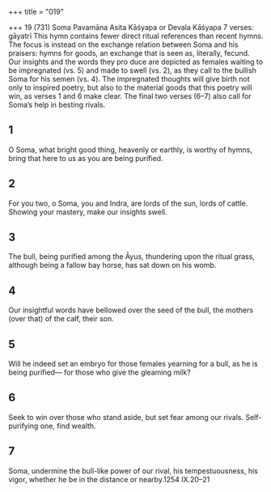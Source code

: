 +++
title = "019"

+++
19 (731) Soma Pavamāna
Asita Kāśyapa or Devala Kāśyapa
7 verses: gāyatrī
This hymn contains fewer direct ritual references than recent hymns. The focus is  instead on the exchange relation between Soma and his praisers: hymns for goods,  an exchange that is seen as, literally, fecund. Our insights and the words they pro duce are depicted as females waiting to be impregnated (vs. 5) and made to swell (vs.  2), as they call to the bullish Soma for his semen (vs. 4). The impregnated thoughts  will give birth not only to inspired poetry, but also to the material goods that this  poetry will win, as verses 1 and 6 make clear. The final two verses (6–7) also call for  Soma’s help in besting rivals.
## 1
O Soma, what bright good thing, heavenly or earthly, is worthy of hymns, bring that here to us as you are being purified.
## 2
For you two, o Soma, you and Indra, are lords of the sun, lords of cattle. Showing your mastery, make our insights swell.
## 3
The bull, being purified among the Āyus, thundering upon the
ritual grass,
although being a fallow bay horse, has sat down on his womb.
## 4
Our insightful words have bellowed over the seed of the bull,
the mothers (over that) of the calf, their son.
## 5
Will he indeed set an embryo for those females yearning for a bull, as he  is being purified—
for those who give the gleaming milk?
## 6
Seek to win over those who stand aside, but set fear among our rivals. Self-purifying one, find wealth.
## 7
Soma, undermine the bull-like power of our rival, his tempestuousness,  his vigor,
whether he be in the distance or nearby.1254 IX.20–21